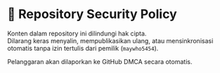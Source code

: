 # 🚨 Repository Security Policy

Konten dalam repository ini dilindungi hak cipta.  
Dilarang keras menyalin, mempublikasikan ulang, atau mensinkronisasi otomatis tanpa izin tertulis dari pemilik (`maywho5454`).

Pelanggaran akan dilaporkan ke GitHub DMCA secara otomatis.
